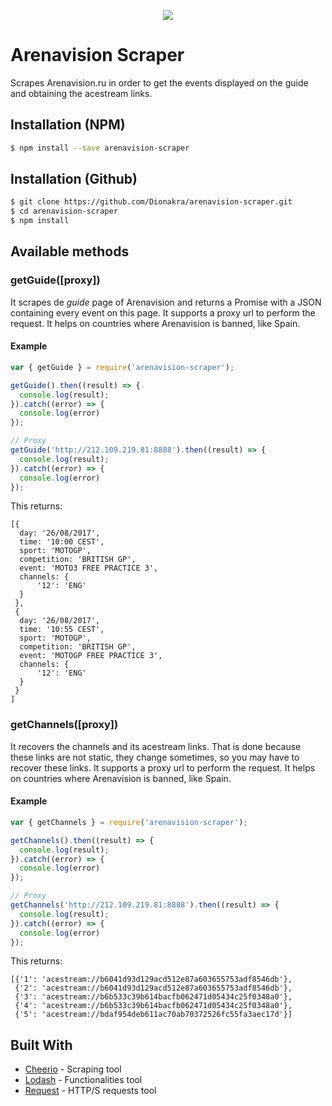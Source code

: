 <p align="center"><a href="https://nodei.co/npm/arenavision-scraper/"><img src="https://nodei.co/npm/arenavision-scraper.png"></a></p>

# Arenavision Scraper
Scrapes Arenavision.ru in order to get the events displayed on the guide and obtaining the acestream links.

## Installation (NPM)
``` bash
$ npm install --save arenavision-scraper
```

## Installation (Github)
``` bash
$ git clone https://github.com/Dionakra/arenavision-scraper.git
$ cd arenavision-scraper
$ npm install
```

## Available methods
### getGuide([proxy])
It scrapes de *guide* page of Arenavision and returns a Promise with a JSON containing every event on this page. It supports a proxy url to perform the request. It helps on countries where Arenavision is banned, like Spain. 

#### Example
``` js
var { getGuide } = require('arenavision-scraper');

getGuide().then((result) => {
  console.log(result);
}).catch((error) => {
  console.log(error)
});

// Proxy 
getGuide('http://212.109.219.81:8888').then((result) => {
  console.log(result);
}).catch((error) => {
  console.log(error)
});
```

This returns:

```
[{
  day: '26/08/2017',
  time: '10:00 CEST',
  sport: 'MOTOGP',
  competition: 'BRITISH GP',
  event: 'MOTO3 FREE PRACTICE 3',
  channels: {
      '12': 'ENG'
  }
 },
 {
  day: '26/08/2017',
  time: '10:55 CEST',
  sport: 'MOTOGP',
  competition: 'BRITISH GP',
  event: 'MOTOGP FREE PRACTICE 3',
  channels: {
      '12': 'ENG'
  }
 }
]
```


### getChannels([proxy])
It recovers the channels and its acestream links. That is done because these links are not static, they change sometimes, so you may have to recover these links. It supports a proxy url to perform the request. It helps on countries where Arenavision is banned, like Spain. 

#### Example
``` js
var { getChannels } = require('arenavision-scraper');

getChannels().then((result) => {
  console.log(result);
}).catch((error) => {
  console.log(error)
});

// Proxy 
getChannels('http://212.109.219.81:8888').then((result) => {
  console.log(result);
}).catch((error) => {
  console.log(error)
});
```

This returns:

```
[{'1': 'acestream://b6041d93d129acd512e87a603655753adf8546db'},
 {'2': 'acestream://b6041d93d129acd512e87a603655753adf8546db'},
 {'3': 'acestream://b6b533c39b614bacfb062471d05434c25f0348a0'},
 {'4': 'acestream://b6b533c39b614bacfb062471d05434c25f0348a0'},
 {'5': 'acestream://bdaf954deb611ac70ab70372526fc55fa3aec17d'}]
```

## Built With

* [Cheerio](https://github.com/cheeriojs/cheerio) - Scraping tool
* [Lodash](https://github.com/lodash/lodash) - Functionalities tool
* [Request](https://github.com/request/request) - HTTP/S requests tool
